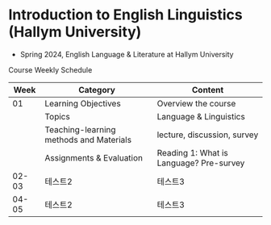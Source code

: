 # Introduction to English Linguistics (Hallym University)
- Spring 2024, English Language & Literature at Hallym University


Course Weekly Schedule

|Week|Category|Content|
|------|---|---|
|01|Learning Objectives|Overview the course|
|  |Topics| Language & Linguistics|
|  |Teaching-learning methods and Materials|lecture, discussion, survey|
|  |Assignments & Evaluation|Reading 1: What is Language? Pre-survey|
|02-03|테스트2|테스트3|
|04-05|테스트2|테스트3|
  
